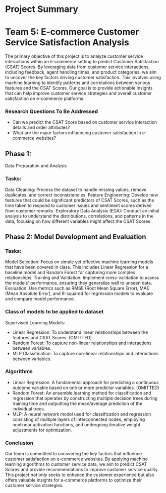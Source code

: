 # Project Summary
# Team 5: E-commerce Customer Service Satisfaction Analysis
The primary objective of this project is to analyze customer service interactions within an e-commerce setting to predict Customer Satisfaction (CSAT) Scores. By leveraging data from customer service interactions, including feedback, agent handling times, and product categories, we aim to uncover the key factors driving customer satisfaction. This involves using machine learning to identify patterns and correlations between various features and the CSAT Scores. Our goal is to provide actionable insights that can help improve customer service strategies and overall customer satisfaction on e-commerce platforms.

### Research Questions To Be Addressed
- Can we predict the CSAT Score based on customer service interaction details and order attributes?
- What are the major factors influencing customer satisfaction in e-commerce websites?

## Phase 1: 
 Data Preparation and Analysis
### Tasks:
Data Cleaning: Process the dataset to handle missing values, remove duplicates, and correct inconsistencies.
Feature Engineering: Develop new features that could be significant predictors of CSAT Scores, such as the time taken to respond to customer issues and sentiment scores derived from customer remarks.
Exploratory Data Analysis (EDA): Conduct an initial analysis to understand the distributions, correlations, and patterns in the data, focusing on how different variables might affect the CSAT Scores.

## Phase 2: Model Development and Evaluation
### Tasks:
Model Selection: Focus on simple yet effective machine learning models that have been covered in class. This includes Linear Regression for a baseline model and Random Forest for capturing more complex relationships.
Training and Validation: Implement cross-validation to assess the models' performance, ensuring they generalize well to unseen data.
Evaluation: Use metrics such as RMSE (Root Mean Square Error), MAE (Mean Absolute Error), and R-squared for regression models to evaluate and compare model performance.

### Class of models to be applied to dataset
Supervised Learning Models:
- Linear Regression: To understand linear relationships between the features and CSAT Scores. (OMITTED)
- Random Forest: To capture non-linear relationships and interactions between variables.
- MLP Classification: To capture non-linear relationships and interactions between variables.

### Algorithms
- Linear Regression: A fundamental approach for predicting a continuous outcome variable based on one or more predictor variables. (OMITTED)
- Random Forest: An ensemble learning method for classification and regression that operates by constructing multiple decision trees during training time and outputting the mean/average prediction of the individual trees.
- MLP: A neural network model used for classification and regression consisting of multiple layers of interconnected nodes, employing nonlinear activation functions, and undergoing iterative weight adjustments for optimization.

### Conclusion
Our team is committed to uncovering the key factors that influence customer satisfaction on e-commerce websites. By applying machine learning algorithms to customer service data, we aim to predict CSAT Scores and provide recommendations to improve customer service quality. This project not only seeks to enhance the customer experience but also offers valuable insights for e-commerce platforms to optimize their customer service strategies.


